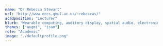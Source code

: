 ```yaml
---
name: "Dr Rebecca Stewart"
url: "http://www.eecs.qmul.ac.uk/~rebeccas/"
acadposition: "Lecturer"
blurb: "Wearable computing, auditory display, spatial audio, electronic textiles, tangible interfaces, textile sensors"
themes: ["augmi", "isam"]
role: "Academic"
image: "./defaultprofile.png"
---
```

